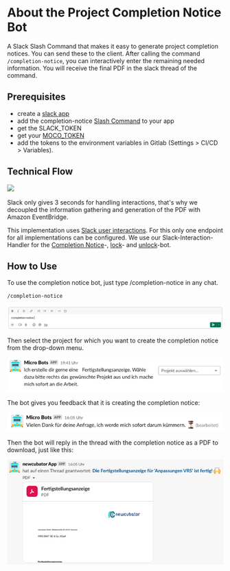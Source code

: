# About the Project Completion Notice Bot

A Slack Slash Command that makes it easy to generate project completion notices. You can send these to the client. After calling the command `/completion-notice`, you can interactively enter the remaining needed information. You will receive the final PDF in the slack thread of the command.

## Prerequisites

- create a [slack app](https://api.slack.com/authentication/basics)
- add the completion-notice [Slash Command](https://api.slack.com/interactivity/slash-commands) to your app
- get the SLACK_TOKEN
- get your [MOCO_TOKEN](https://www.mocoapp.com/funktionen/20-connect/inhalt/52-schnittstellen)
- add the tokens to the environment variables in Gitlab (Settings > CI/CD > Variables).

## Technical Flow

[![](https://mermaid.ink/img/pako:eNqNkc1qwzAQhF9l2XPyAjoESp3SSyFgSi-6LNI2Ua2fVJJTQsi7V3JtN4ZQKtBl9puZhb2gCppRYOLPnr3ixtA-kgPpAVpLqgNYbzaggnPk9XP5lqOoo3SAxx-1sksA1tU0-AW8cEq0Z9jF8MFdhiaGow5f_reiwsZnjqSyOZl8nnsmFlq2XIZhcM3vnmlI4xP7PKc8vLWwrcr_zOPer0dNmaf1pb_P3xhq-m3xMswG0rBrnv6mlpWVxRU6jo6MLme6VEViPrBjiaUSNcVOovTXwvWDfatNDhHFO9nEK6Q-h_bsFYoce56g8c4jdf0GCu-w0A)](https://mermaid.live/edit#pako:eNqNkc1qwzAQhF9l2XPyAjoESp3SSyFgSi-6LNI2Ua2fVJJTQsi7V3JtN4ZQKtBl9puZhb2gCppRYOLPnr3ixtA-kgPpAVpLqgNYbzaggnPk9XP5lqOoo3SAxx-1sksA1tU0-AW8cEq0Z9jF8MFdhiaGow5f_reiwsZnjqSyOZl8nnsmFlq2XIZhcM3vnmlI4xP7PKc8vLWwrcr_zOPer0dNmaf1pb_P3xhq-m3xMswG0rBrnv6mlpWVxRU6jo6MLme6VEViPrBjiaUSNcVOovTXwvWDfatNDhHFO9nEK6Q-h_bsFYoce56g8c4jdf0GCu-w0A)

Slack only gives 3 seconds for handling interactions, that's why we decoupled the information gathering and generation of the PDF with Amazon EventBridge.

This implementation uses [Slack user interactions](https://api.slack.com/interactivity/handling). For this only one endpoint for all implementations can be configured. We use our Slack-Interaction-Handler for the [Completion Notice](completionNotice.md)-, [lock](lock-project.md)- and [unlock](lock-project.md)-bot.

## How to Use

To use the completion notice bot, just type /completion-notice in any chat.

```
/completion-notice
```

![Completion-Notice](completionNoticeImg1.png)

Then select the project for which you want to create the completion notice from the drop-down menu.

![Completion-Notice](completionNoticeImg2.png)

The bot gives you feedback that it is creating the completion notice:

![Completion-Notice](completionNoticeImg3.png)

Then the bot will reply in the thread with the completion notice as a PDF to download, just like this:

![Completion-Notice](completionNoticeImg4.png)

